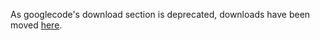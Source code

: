 As googlecode's download section is deprecated, downloads have been moved [here](https://googledrive.com/host/0B9tEYsDvi256SWRaMERoM2Qyckk/).